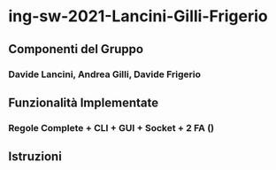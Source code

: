 # ing-sw-2021-Lancini-Gilli-Frigerio
## Componenti del Gruppo
### Davide Lancini, Andrea Gilli, Davide Frigerio

## Funzionalità Implementate
### Regole Complete + CLI + GUI + Socket + 2 FA ()

## Istruzioni
